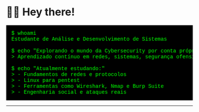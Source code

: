 # 👩‍💻 Hey there!

<pre style="background-color: #000000; color: #00ff00; padding: 1em; font-family: 'Courier New', monospace;">
$ whoami
Estudante de Análise e Desenvolvimento de Sistemas

$ echo "Explorando o mundo da Cybersecurity por conta própria"
> Aprendizado contínuo em redes, sistemas, segurança ofensiva e defensiva

$ echo "Atualmente estudando:"
> - Fundamentos de redes e protocolos
> - Linux para pentest
> - Ferramentas como Wireshark, Nmap e Burp Suite
> - Engenharia social e ataques reais
</pre>

---
